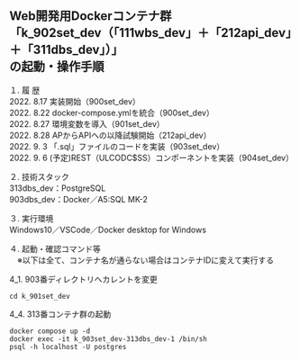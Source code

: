 Web開発用Dockerコンテナ群  
「k_902set_dev（「111wbs_dev」＋「212api_dev」＋「311dbs_dev」）」  
の起動・操作手順  
---

１. 履 歴  
2022. 8.17 実装開始（900set_dev）  
2022. 8.22 docker-compose.ymlを統合（900set_dev）  
2022. 8.27 環境変数を導入（901set_dev）  
2022. 8.28 APからAPIへの以降試験開始（212api_dev）  
2022. 9. 3 「.sql」ファイルのコードを実装（903set_dev）  
2022. 9. 6 (予定)REST（ULCODC$SS）コンポーネントを実装（904set_dev）  

２. 技術スタック  
313dbs_dev：PostgreSQL  
903dbs_dev：Docker／A5:SQL MK-2  

３. 実行環境  
Windows10／VSCode／Docker desktop for Windows   

４. 起動・確認コマンド等  
　※以下は全て、コンテナ名が通らない場合はコンテナIDに変えて実行する  

 4_1. 903番ディレクトリへカレントを変更  
```
cd k_901set_dev
```
 4_4. 313番コンテナ群の起動
```
docker compose up -d
docker exec -it k_903set_dev-313dbs_dev-1 /bin/sh
psql -h localhost -U postgres
```

